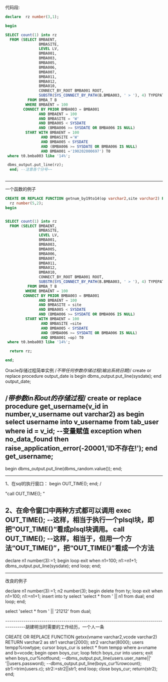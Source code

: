 代码段:

```sql
declare  rz number(3,1);

begin

SELECT count(1) into rz
  FROM (SELECT BMBAENT,
               BMBASITE,
               LEVEL LV,
               BMBA001,
               BMBA003,
               BMBA005,
               BMBA006,
               BMBA007,
               BMBA011,
               BMBA012,
               BMBA010,
               CONNECT_BY_ROOT BMBA001 ROOT,
               SUBSTR(SYS_CONNECT_BY_PATH(B.BMBA003, ' > '), 4) TYPEPATH
          FROM BMBA_T B
         WHERE BMBAENT = 100
        CONNECT BY PRIOR BMBA003 = BMBA001
               AND BMBAENT = 100
               AND BMBASITE = 'W'
               AND BMBA005 < SYSDATE
               AND (BMBA006 >= SYSDATE OR BMBA006 IS NULL)
         START WITH BMBAENT = 100
                AND BMBASITE ='W'
                AND BMBA005 < SYSDATE
                AND (BMBA006 >= SYSDATE OR BMBA006 IS NULL)
                AND BMBA001 ='190202000697') T0
 where t0.bmba003 like '14%';

 dbms_output.put_line(rz);
  end; --注意各个分号~~
  
```



-------------------------------------------------------------------------------------

一个函数的例子

```sql
CREATE OR REPLACE FUNCTION getnum_by19to14(op varchar2,site varchar2) RETURN varchar2 as
  rz number(5,2);
begin


SELECT count(1) into rz
  FROM (SELECT BMBAENT,
               BMBASITE,
               LEVEL LV,
               BMBA001,
               BMBA003,
               BMBA005,
               BMBA006,
               BMBA007,
               BMBA011,
               BMBA012,
               BMBA010,
               CONNECT_BY_ROOT BMBA001 ROOT,
               SUBSTR(SYS_CONNECT_BY_PATH(B.BMBA003, ' > '), 4) TYPEPATH
          FROM BMBA_T B
         WHERE BMBAENT = 100
        CONNECT BY PRIOR BMBA003 = BMBA001
               AND BMBAENT = 100
               AND BMBASITE = site
               AND BMBA005 < SYSDATE
               AND (BMBA006 >= SYSDATE OR BMBA006 IS NULL)
         START WITH BMBAENT = 100
                AND BMBASITE =site
                AND BMBA005 < SYSDATE
                AND (BMBA006 >= SYSDATE OR BMBA006 IS NULL)
                AND BMBA001 =op) T0
 where t0.bmba003 like '14%';

  return rz;

end;
```







Oracle存储过程简单实例
/*不带任何参数存储过程(输出系统日期)*/
create or replace procedure output_date is
begin
dbms_output.put_line(sysdate);
end output_date;

/*带参数in和out的存储过程*/
create or replace procedure get_username(v_id in number,v_username out varchar2)
as
begin
  select username into v_username from tab_user where id = v_id; --变量赋值 
exception
when no_data_found then 
raise_application_error(-20001,'ID不存在!');
end get_username;
---------------------------------------------------
begin
dbms_output.put_line(dbms_random.value());
end;

---------------------------------------------
1、在sql的执行窗口：
begin
OUT_TIME();
end;
/

"call OUT_TIME(); "

2、在命令窗口中两种方式都可以调用
exec OUT_TIME(); --这样，相当于执行一个plsql块，即把”OUT_TIME()“看成plsql块调用。
call OUT_TIME(); --这样，相当于，但用一个方法“OUT_TIME()”，把“OUT_TIME()”看成一个方法
--------------------------------------------------------------------------------------------------------------------------------------------------------

declare 
n1 number(3):=1;
begin
    loop
      exit when n1=100;
    n1:=n1+1;
    dbms_output.put_line(sysdate);
    end loop;
end;

---------------------------------------------------------------------------------

改良的例子

declare 
n1 number(3):=1;
n2  number(3);
begin
    delete from ty;
    loop
      exit when n1=100;
    n1:=n1+1;
    insert into ty select 'select * from ' || n1  from dual;
    end loop;
end;


select 'select * from ' || '21212'  from dual;


----------------------------------------------------------------------------------------胡建明当时需要的工作经历，一个人一条

CREATE OR REPLACE FUNCTION getxx(vname varchar2,vcode varchar2) RETURN varchar2
as
str1 varchar(2000);
str2 varchar(8000);
users tempp%rowtype;
cursor boys_cur is select * from tempp where a=vname and b=vcode;
begin
    open boys_cur;
loop
fetch boys_cur into users;
exit when boys_cur%notfound;
--dbms_output.put_line(users.user_name||'  '||users.password);
--dbms_output.put_line(boys_cur%rowcount);
str1:=trim(users.c);
str2:=str2||str1;
end loop;
close boys_cur;
    return(str2);
  end;